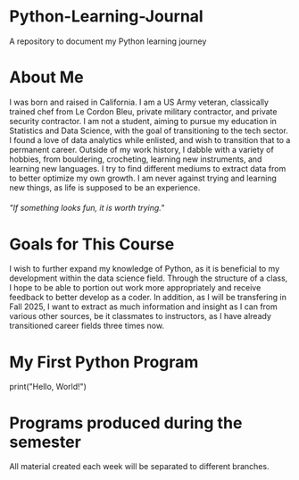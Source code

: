 # Python-Learning-Journal
A repository to document my Python learning journey

About Me
======
I was born and raised in California. I am a US Army veteran, classically trained chef from Le Cordon Bleu, private military contractor, and private security contractor. I am not a student, aiming to pursue my education in Statistics and Data Science, with the goal of transitioning to the tech sector. I found a love of data analytics while enlisted, and wish to transition that to a permanent career.
Outside of my work history, I dabble with a variety of hobbies, from bouldering, crocheting, learning new instruments, and learning new languages. I try to find different mediums to extract data from to better optimize my own growth. I am never against trying and learning new things, as life is supposed to be an experience.
###### "If something looks fun, it is worth trying."

Goals for This Course
======
I wish to further expand my knowledge of Python, as it is beneficial to my development within the data science field. Through the structure of a class, I hope to be able to portion out work more appropriately and receive feedback to better develop as a coder. In addition, as I will be transfering in Fall 2025, I want to extract as much information and insight as I can from various other sources, be it classmates to instructors, as I have already transitioned career fields three times now.

My First Python Program
======
print("Hello, World!")

Programs produced during the semester
======
All material created each week will be separated to different branches.
